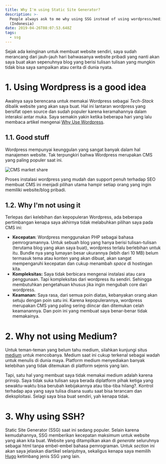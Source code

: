 ```yaml
---
title: Why I'm using Static Site Generator?
description: >-
  People always ask to me why using SSG instead of using wordpress/medium,etc
  (Indonesia)
date: 2019-04-26T08:07:53.648Z
tags:
  - ssg
---
```

Sejak ada keinginan untuk membuat website sendiri, saya sudah merancang dari jauh-jauh hari bahwasanya website pribadi yang nanti akan saya buat akan sepenuhnya blog yang berisi tulisan tulisan yang mungkin tidak bisa saya sampaikan atau cerita di dunia nyata. 

# 1. Using Wordpress is a good idea

Awalnya saya berencana untuk memakai Wordpress sebagai _Tech-Stack_ dibalik website yang akan saya buat. Hal ini lantaran wordpress yang bersifat open source dan sudah populer karena keramahannya dalam interaksi antar muka. Saya semakin yakin ketika beberapa hari yang lalu membaca artikel mengenai [Why Use Wordpress](https://kinsta.com/blog/why-use-wordpress/). 

## 1.1. Good stuff

Wordpress mempunyai keunggulan yang sangat banyak dalam hal manajemen website. Tak terpungkiri bahwa Wordpress merupakan CMS yang paling populer saat ini.

![CMS market share](/images/uploads/wp.png "Stats about CMS market share")

Proses instalasi wordpress yang mudah dan support penuh terhadap SEO membuat CMS ini menjadi pilihan utama hampir setiap orang yang ingin memiliki website/blog pribadi.

## 1.2. Why I'm not using it

Terlepas dari kelebihan dan kepopuleran Wordpress, ada beberapa pertimbangan kenapa saya akhirnya tidak melabuhkan pilihan saya pada CMS ini:

* **Kecepatan**: Wordpress menggunakan PHP sebagai bahasa pemrogramannya. Untuk sebuah blog yang hanya berisi tulisan-tulisan (terutama blog yang akan saya buat), wordpress terlalu berlebihan untuk itu. Bundle nya yang lumayan besar ukurannya (lebih dari 10 MB) belum termasuk tema atau konten yang akan dibuat, akan sangat mempengaruhi kecepatan dan cukup menambah _space_ di hostingan kita.
* **Kompleksitas:** Saya tidak berbicara mengenai instalasi atau cara penggunaan. Tapi kompleksitas dari wordpress itu sendiri. Sehingga membutuhkan pengetahuan khusus jika ingin mengubah core dari wordpress.
* **Keamanan:** Saya rasa, dari semua poin diatas, kebanyakan orang akan setuju dengan poin satu ini. Karena kepopulerannya, wordpress merupakan CMS yang paling sering diincar dan ditemukan celah keamanannya. Dan poin ini yang membuat saya benar-benar tidak memakainya.

# 2. Why not using Medium?

Untuk teman-teman yang belum tahu medium, silahkan kunjungi situs [medium](https://medium.com) untuk mencobanya.
Medium saat ini cukup terkenal sebagai wadah untuk menulis di dunia maya. Platform medium menyediakan banyak kelebihan yang tidak ditemukan di platform sejenis yang lain. 

Tapi, satu hal yang membuat saya tidak memakai medium adalah karena prinsip. Saya tidak suka tulisan saya  berada diplatform pihak ketiga yang sewaktu-waktu bisa berubah kebijakannya atau tiba-tiba hilang?. Kontrol terhadap apa yang saya tulisa disana suatu saat bisa terancam dan dieksploitasi. Selagi saya bisa buat sendiri, yah kenapa tidak. 

# 3. Why using SSH?

Static Site Generator (SSG) saat ini sedang populer. Selain karena kemudahannya, SSG memberikan kecepatan maksimum untuk website yang akan kita buat. Website yang ditampilkan akan di _generate_ seluruhnya sebagai html tanpa embel-embel bahasa pemrograman. Untuk _section_ ini akan saya jelaskan diartikel selanjutnya, sekaligus kenapa saya memilih [Hugo](https://gohugo.io) ketimbang jenis SSG yang lain.
